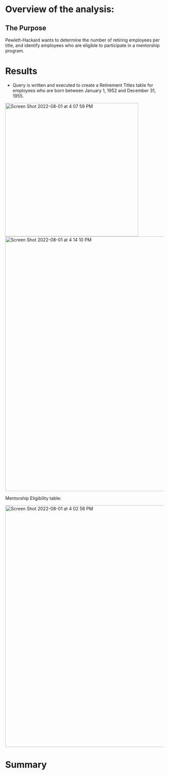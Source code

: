 # Overview of the analysis:

## The Purpose
Pewlett-Hackard wants to determine the number of retiring employees per title, and identify employees who are eligible to participate in a mentorship program. 

# Results
- Query is written and executed to create a Retirement Titles table for employees who are born between January 1, 1952 and December 31, 1955.

<img width="423" alt="Screen Shot 2022-08-01 at 4 07 59 PM" src="https://user-images.githubusercontent.com/107584891/182254111-4cbd5367-5998-4140-8ec8-9e528f3c8935.png">

<img width="807" alt="Screen Shot 2022-08-01 at 4 14 10 PM" src="https://user-images.githubusercontent.com/107584891/182254707-2c935206-9988-4232-93c1-083997999c3b.png">


Mentorship Eligibility table:

<img width="766" alt="Screen Shot 2022-08-01 at 4 02 56 PM" src="https://user-images.githubusercontent.com/107584891/182253601-465545f7-16bb-4f55-a619-fbda36dc88b4.png">

# Summary
